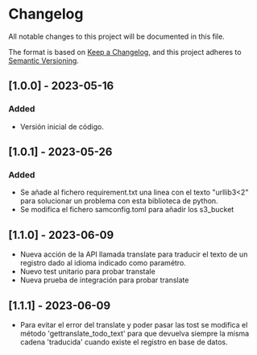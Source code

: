 # Changelog
All notable changes to this project will be documented in this file.

The format is based on [Keep a Changelog](https://keepachangelog.com/en/1.0.0/),
and this project adheres to [Semantic Versioning](https://semver.org/spec/v2.0.0.html).

## [1.0.0] - 2023-05-16
### Added
- Versión inicial de código.

## [1.0.1] - 2023-05-26
### Added
- Se añade al fichero requirement.txt una linea con el texto "urllib3<2" para solucionar un problema con esta biblioteca de python.
- Se modifica el fichero samconfig.toml para añadir los s3_bucket 

## [1.1.0] - 2023-06-09
- Nueva acción de la API llamada translate para traducir el texto de un registro dado al idioma indicado como paramétro.
- Nuevo test unitario para probar transtale
- Nueva prueba de integración para probar translate

## [1.1.1] - 2023-06-09
- Para evitar el error del translate y poder pasar las tost se modifica el método 'gettranslate_todo_text' para que devuelva siempre la misma cadena 'traducida' cuando existe el registro en base de datos.


